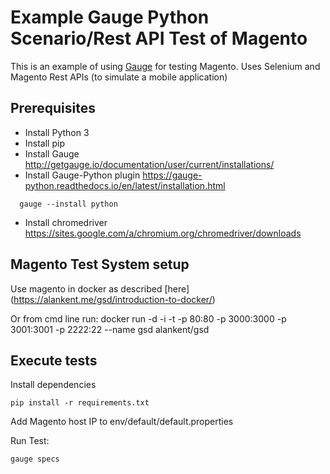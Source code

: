 # Example Gauge Python Scenario/Rest API Test of Magento

This is an example of using [Gauge](https://github.com/getgauge/gauge) for testing Magento.
Uses Selenium and Magento Rest APIs (to simulate a mobile application)

## Prerequisites
- Install Python 3
- Install pip
- Install Gauge  http://getgauge.io/documentation/user/current/installations/
- Install Gauge-Python plugin  https://gauge-python.readthedocs.io/en/latest/installation.html
````
  gauge --install python
````
- Install chromedriver https://sites.google.com/a/chromium.org/chromedriver/downloads

## Magento Test System setup

Use magento in docker as described [here] (https://alankent.me/gsd/introduction-to-docker/)

Or from cmd line run:
docker run -d -i -t -p 80:80 -p 3000:3000 -p 3001:3001 -p 2222:22 --name gsd alankent/gsd


## Execute tests
Install dependencies
````
pip install -r requirements.txt
````
Add Magento host IP to env/default/default.properties

Run Test:
````
gauge specs
````